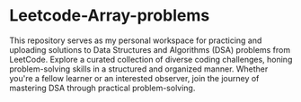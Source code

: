 # Leetcode-Array-problems

This repository serves as my personal workspace for practicing and uploading solutions to Data Structures and Algorithms (DSA) problems from LeetCode. Explore a curated collection of diverse coding challenges, honing problem-solving skills in a structured and organized manner. Whether you're a fellow learner or an interested observer, join the journey of mastering DSA through practical problem-solving.





